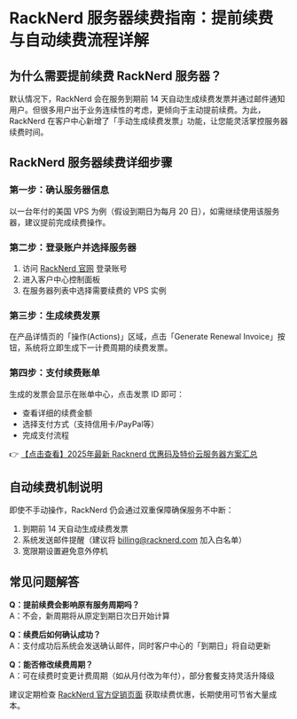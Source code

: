 # RackNerd 服务器续费指南：提前续费与自动续费流程详解

## 为什么需要提前续费 RackNerd 服务器？
默认情况下，RackNerd 会在服务到期前 14 天自动生成续费发票并通过邮件通知用户。但很多用户出于业务连续性的考虑，更倾向于主动提前续费。为此，RackNerd 在客户中心新增了「手动生成续费发票」功能，让您能灵活掌控服务器续费时间。

## RackNerd 服务器续费详细步骤

### 第一步：确认服务器信息
以一台年付的美国 VPS 为例（假设到期日为每月 20 日），如需继续使用该服务器，建议提前完成续费操作。

### 第二步：登录账户并选择服务器
1. 访问 [RackNerd 官网](https://bit.ly/Rack_Nerd) 登录账号
2. 进入客户中心控制面板
3. 在服务器列表中选择需要续费的 VPS 实例

### 第三步：生成续费发票
在产品详情页的「操作(Actions)」区域，点击「Generate Renewal Invoice」按钮，系统将立即生成下一计费周期的续费发票。

### 第四步：支付续费账单
生成的发票会显示在账单中心，点击发票 ID 即可：
- 查看详细的续费金额
- 选择支付方式（支持信用卡/PayPal等）
- 完成支付流程

👉 [【点击查看】2025年最新 Racknerd 优惠码及特价云服务器方案汇总](https://bit.ly/Rack_Nerd)

## 自动续费机制说明
即使不手动操作，RackNerd 仍会通过双重保障确保服务不中断：
1. 到期前 14 天自动生成续费发票
2. 系统发送邮件提醒（建议将 billing@racknerd.com 加入白名单）
3. 宽限期设置避免意外停机

## 常见问题解答
**Q：提前续费会影响原有服务周期吗？**  
A：不会，新周期将从原定到期日次日开始计算

**Q：续费后如何确认成功？**  
A：支付成功后系统会发送确认邮件，同时客户中心的「到期日」将自动更新

**Q：能否修改续费周期？**  
A：可在续费时变更计费周期（如从月付改为年付），部分套餐支持灵活升降级

建议定期检查 [RackNerd 官方促销页面](https://bit.ly/Rack_Nerd) 获取续费优惠，长期使用可节省大量成本。